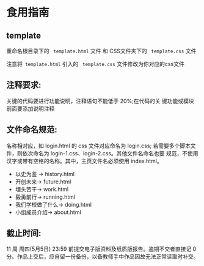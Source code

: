 # 食用指南

## template

重命名根目录下的	` template.html` 文件 和 CSS文件夹下的 ` template.css` 文件

注意将` template.html` 引入的 ` template.css` 文件修改为你对应的css文件

## 注释要求:

关键的代码要进行功能说明，注释语句不能低于 20%;在代码的关 键功能或模块前面要添加说明注释

## 文件命名规范:

名称相对应，如 login.html 的 css 文件对应命名为 login.css; 若需要多个脚本文件，则依次命名为 login-1.css、login-2.css。其他文件名命名也要 规范，不使用汉字或带有空格的名称。其中，主页文件名必须使用 index.html。

- 以史为鉴 -> history.html
- 开创未来-> future.html
- 埋头苦干-> work.html
- 毅勇前行-> running.html
- 我们学校做了什么-> doing.html
- 小组成员介绍-> about.html

## 截止时间:

11 周 周四(5月5日) 23:59 前提交电子版资料及纸质版报告。逾期不交者直接记 0 分。作品上交后，应自留一份备份，以备教师手中作品因故无法正常读取时补交。